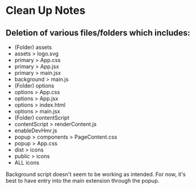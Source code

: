 # Clean Up Notes
## Deletion of various files/folders which includes:
- (Folder) assets
- assets > logo.svg
- primary > App.css
- primary > App.jsx
- primary > main.jsx
- background > main.js
- (Folder) options
- options > App.css
- options > App.jsx
- options > index.html
- options > main.jsx
- (Folder) contentScript
- contentScript > renderContent.js
- enableDevHmr.js
- popup > components > PageContent.css
- popup > App.css
- dist > icons
- public > icons
- ALL icons

Background script doesn't seem to be working as intended. For now, it's best to have entry into the main extension through the popup.